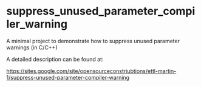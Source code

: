 suppress_unused_parameter_compiler_warning
==========================================

A minimal project to demonstrate how to suppress unused parameter warnings (in C/C++)

A detailed description can be found at:

https://sites.google.com/site/opensourceconstriubtions/ettl-martin-1/suppress-unused-parameter-compiler-warning
